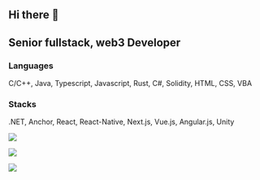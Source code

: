 ## Hi there 👋

## Senior fullstack, web3 Developer
### Languages
C/C++, Java, Typescript, Javascript, Rust, C#, Solidity, HTML, CSS, VBA

### Stacks
.NET, Anchor, React, React-Native, Next.js, Vue.js, Angular.js, Unity

![](https://komarev.com/ghpvc/?username=donpushme)
<p align = "left">
  <img src = "https://github-readme-stats.vercel.app/api?username=donpushme&show_icons=true&theme=tokyonight&line_height=27">
</p>

![](https://hit.yhype.me/github/profile?account_id=19556813)

